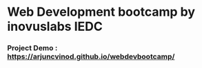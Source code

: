 # Web Development bootcamp by inovuslabs IEDC

### Project Demo : https://arjuncvinod.github.io/webdevbootcamp/
